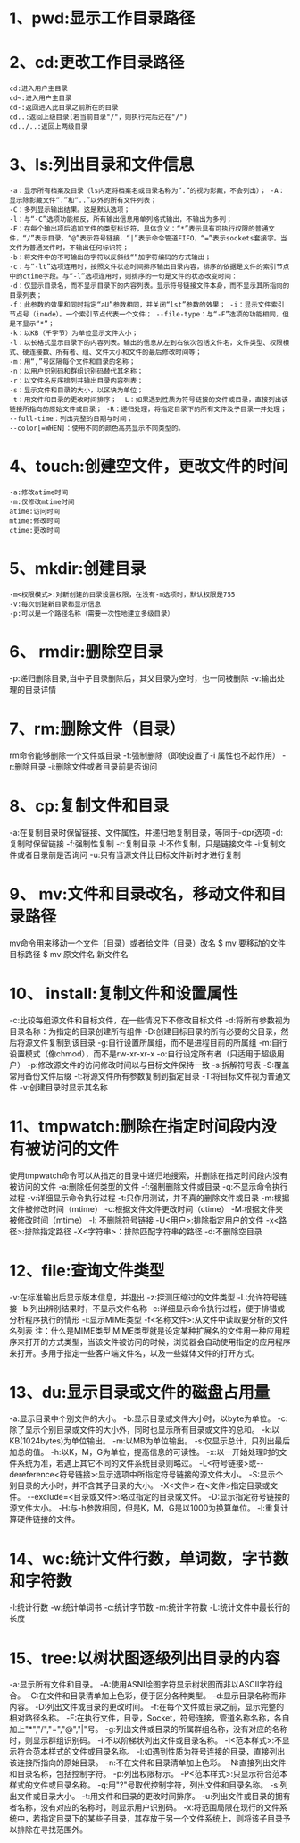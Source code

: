 # 1、pwd:显示工作目录路径

# 2、cd:更改工作目录路径



```
cd:进入用户主目录
cd~:进入用户主目录
cd-:返回进入此目录之前所在的目录
cd..:返回上级目录(若当前目录"/"，则执行完后还在"/")
cd../..:返回上两级目录
```



# 3、ls:列出目录和文件信息

```
-a：显示所有档案及目录（ls内定将档案名或目录名称为“.”的视为影藏，不会列出）； -A：显示除影藏文件“.”和“..”以外的所有文件列表；
-C：多列显示输出结果。这是默认选项；
-l：与“-C”选项功能相反，所有输出信息用单列格式输出，不输出为多列；
-F：在每个输出项后追加文件的类型标识符，具体含义：“*”表示具有可执行权限的普通文件，“/”表示目录，“@”表示符号链接，“|”表示命令管道FIFO，“=”表示sockets套接字。当文件为普通文件时，不输出任何标识符；
-b：将文件中的不可输出的字符以反斜线“”加字符编码的方式输出；
-c：与“-lt”选项连用时，按照文件状态时间排序输出目录内容，排序的依据是文件的索引节点中的ctime字段。与“-l”选项连用时，则排序的一句是文件的状态改变时间：
-d：仅显示目录名，而不显示目录下的内容列表。显示符号链接文件本身，而不显示其所指向的目录列表； 
-f：此参数的效果和同时指定“aU”参数相同，并关闭“lst”参数的效果； -i：显示文件索引节点号（inode）。一个索引节点代表一个文件； --file-type：与“-F”选项的功能相同，但是不显示“*”；
-k：以KB（千字节）为单位显示文件大小； 
-l：以长格式显示目录下的内容列表。输出的信息从左到右依次包括文件名，文件类型、权限模式、硬连接数、所有者、组、文件大小和文件的最后修改时间等； 
-m：用“,”号区隔每个文件和目录的名称； 
-n：以用户识别码和群组识别码替代其名称； 
-r：以文件名反序排列并输出目录内容列表； 
-s：显示文件和目录的大小，以区块为单位； 
-t：用文件和目录的更改时间排序； -L：如果遇到性质为符号链接的文件或目录，直接列出该链接所指向的原始文件或目录； -R：递归处理，将指定目录下的所有文件及子目录一并处理； 
--full-time：列出完整的日期与时间； 
--color[=WHEN]：使用不同的颜色高亮显示不同类型的。
```



# 4、touch:创建空文件，更改文件的时间



```
-a:修改atime时间
-m:仅修改mtime时间
atime:访问时间
mtime:修改时间
ctime:更改时间
```



# 5、mkdir:创建目录



```
-m<权限模式>:对新创建的目录设置权限，在没有-m选项时，默认权限是755
-v:每次创建新目录都显示信息
-p:可以是一个路径名称（需要一次性地建立多级目录）
```



# 6、 rmdir:删除空目录

-p:递归删除目录,当中子目录删除后，其父目录为空时，也一同被删除
-v:输出处理的目录详情

# 7、rm:删除文件（目录）

rm命令能够删除一个文件或目录
-f:强制删除（即使设置了-i 属性也不起作用）
-r:删除目录
-i:删除文件或者目录前是否询问

# 8、cp:复制文件和目录

-a:在复制目录时保留链接、文件属性，并递归地复制目录，等同于-dpr选项
-d:复制时保留链接
-f:强制性复制
-r:复制目录
-l:不作复制，只是链接文件
-i:复制文件或者目录前是否询问
-u:只有当源文件比目标文件新时才进行复制

# 9、 mv:文件和目录改名，移动文件和目录路径

mv命令用来移动一个文件（目录）或者给文件（目录）改名
$ mv 要移动的文件 目标路径
$ mv 原文件名  新文件名

# 10、 install:复制文件和设置属性

-c:比较每组源文件和目标文件，在一些情况下不修改目标文件
-d:将所有参数视为目录名称：为指定的目录创建所有组件
-D:创建目标目录的所有必要的父目录，然后将源文件复制到该目录
-g:自行设置所属组，而不是进程目前的所属组
-m:自行设置模式（像chmod），而不是rw-xr-xr-x
-o:自行设定所有者（只适用于超级用户）
-p:修改源文件的访问修改时间以与目标文件保持一致
-s:拆解符号表
-S:覆盖常用备份文件后缀
-t:将源文件所有参数复制到指定目录
-T:将目标文件视为普通文件
-v:创建目录时显示其名称

# 11、tmpwatch:删除在指定时间段内没有被访问的文件

使用tmpwatch命令可以从指定的目录中递归地搜索，并删除在指定时间段内没有被访问的文件
-a:删除任何类型的文件
-f:强制删除文件或目录
-q:不显示命令执行过程
-v:详细显示命令执行过程
-t:只作用测试，并不真的删除文件或目录
-m:根据文件被修改时间（mtime）
-c:根据文件文件更改时间（ctime）
-M:根据文件夹被修改时间（mtime）
-l: 不删除符号链接
-U<用户>:排除指定用户的文件
-x<路径>:排除指定路径
-X<字符串>：排除匹配字符串的路径
-d:不删除空目录

# 12、file:查询文件类型

-v:在标准输出后显示版本信息，并退出
-z:探测压缩过的文件类型
-L:允许符号链接
-b:列出辨别结果时，不显示文件名称
-c:详细显示命令执行过程，便于排错或分析程序执行的情形
-i:显示MIME类型
-f<名称文件>:从文件中读取要分析的文件名列表
注：什么是MIME类型
MIME类型就是设定某种扩展名的文件用一种应用程序来打开的方式类型，当该文件被访问的时候，浏览器会自动使用指定的应用程序来打开。多用于指定一些客户端文件名，以及一些媒体文件的打开方式。

# 13、du:显示目录或文件的磁盘占用量

-a:显示目录中个别文件的大小。
-b:显示目录或文件大小时，以byte为单位。
-c:除了显示个别目录或文件的大小外，同时也显示所有目录或文件的总和。
-k:以KB(1024bytes)为单位输出。
-m:以MB为单位输出。
-s:仅显示总计，只列出最后加总的值。
-h:以K，M，G为单位，提高信息的可读性。
-x:以一开始处理时的文件系统为准，若遇上其它不同的文件系统目录则略过。
-L<符号链接>或--dereference<符号链接>:显示选项中所指定符号链接的源文件大小。
-S:显示个别目录的大小时，并不含其子目录的大小。
-X<文件>:在<文件>指定目录或文件。
--exclude=<目录或文件>:略过指定的目录或文件。
-D:显示指定符号链接的源文件大小。
-H:与-h参数相同，但是K，M，G是以1000为换算单位。
-l:重复计算硬件链接的文件。

# 14、wc:统计文件行数，单词数，字节数和字符数

-l:统计行数
-w:统计单词书
-c:统计字节数
-m:统计字符数
-L:统计文件中最长行的长度

# 15、tree:以树状图逐级列出目录的内容

-a:显示所有文件和目录。
-A:使用ASNI绘图字符显示树状图而非以ASCII字符组合。
-C:在文件和目录清单加上色彩，便于区分各种类型。
-d:显示目录名称而非内容。
-D:列出文件或目录的更改时间。
-f:在每个文件或目录之前，显示完整的相对路径名称。
-F:在执行文件，目录，Socket，符号连接，管道名称名称，各自加上"*","/","=","@","|"号。
-g:列出文件或目录的所属群组名称，没有对应的名称时，则显示群组识别码。
-i:不以阶梯状列出文件或目录名称。
-I<范本样式>:不显示符合范本样式的文件或目录名称。
-l:如遇到性质为符号连接的目录，直接列出该连接所指向的原始目录。
-n:不在文件和目录清单加上色彩。
-N:直接列出文件和目录名称，包括控制字符。
-p:列出权限标示。
-P<范本样式>:只显示符合范本样式的文件或目录名称。
-q:用"?"号取代控制字符，列出文件和目录名称。
-s:列出文件或目录大小。
-t:用文件和目录的更改时间排序。
-u:列出文件或目录的拥有者名称，没有对应的名称时，则显示用户识别码。
-x:将范围局限在现行的文件系统中，若指定目录下的某些子目录，其存放于另一个文件系统上，则将该子目录予以排除在寻找范围外。 